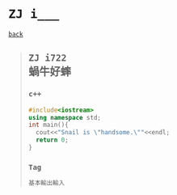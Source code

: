 # `ZJ i___`
[`back`](../)

> ## `ZJ i722`<br>蝸牛好蟀
> ### `c++`
> ```c++
> #include<iostream>
> using namespace std;
> int main(){
> 	cout<<"Snail is \"handsome.\""<<endl;
> 	return 0;
> }
> ```
> ### `Tag`  
> ```txt
> 基本輸出輸入
> ```





[`Codeforces`]: /OJ_ans/cf
[`Zerojudge`]: /OJ_ans/zj
[`PCIC`]: /OJ_ans/PCIC


<link id="style_css" rel="stylesheet" type="text/css" href="/OJ_ans/style.css">